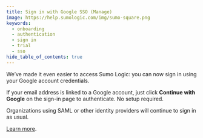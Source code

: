 ```yaml
---
title: Sign in with Google SSO (Manage)
image: https://help.sumologic.com/img/sumo-square.png
keywords:
  - onboarding
  - authentication
  - sign in
  - trial
  - sso
hide_table_of_contents: true    
---
```


We’ve made it even easier to access Sumo Logic: you can now sign in using your Google account credentials.

If your email address is linked to a Google account, just click **Continue with Google** on the sign-in page to authenticate. No setup required.

Organizations using SAML or other identity providers will continue to sign in as usual.

[Learn more](/docs/get-started/sign-up/).
